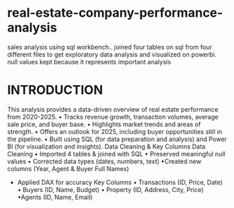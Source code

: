 # real-estate-company-performance-analysis
sales analysis using sql workbench..  joined four tables on sql from four different files to get exploratory data analysis and visualized on powerbi. null values kept because it represents important analysis
# INTRODUCTION
This analysis provides a data-driven overview of real estate performance from 2020-2025.
• Tracks revenue growth, transaction volumes, average sale price, and buyer base.
• Highlights market trends and areas of strength.
• Offers an outlook for 2025, including buyer opportunities still in the pipeline.
• Built using SQL (for data preparation and analysis) and Power BI
(for visualization and insights).
Data Cleaning & Key
Columns
Data Cleaning
• Imported 4 tables & joined with SQL
• Preserved meaningful null values
• Corrected data types (dates, numbers, text)
•Created new columns (Year, Agent & Buyer Full Names)
- Applied DAX for accuracy
Key Columns
• Transactions (ID, Price, Date)
• Buyers (ID, Name, Budget)
• Property (ID, Address, City, Price)
•Agents (ID, Name, Email)
